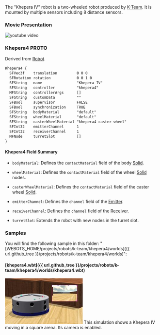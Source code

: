 The "Khepera IV" robot is a two-wheeled robot produced by [K-Team](https://www.k-team.com/mobile-robotics-products/khepera-iv).
It is mounted by multiple sensors including 8 distance sensors.

### Movie Presentation

![youtube video](https://www.youtube.com/watch?v=RVOwk3FkIWo)

### Khepera4 PROTO

Derived from [Robot](https://cyberbotics.com/doc/reference/robot).

```
Khepera4 {
  SFVec3f    translation         0 0 0
  SFRotation rotation            0 0 1 0
  SFString   name                "Khepera IV"
  SFString   controller          "khepera4"
  MFString   controllerArgs      []
  SFString   customData          ""
  SFBool     supervisor          FALSE
  SFBool     synchronization     TRUE
  SFString   bodyMaterial        "default"
  SFString   wheelMaterial       "default"
  SFString   casterWheelMaterial "khepera4 caster wheel"
  SFInt32    emitterChannel      1
  SFInt32    receiverChannel     1
  MFNode     turretSlot          []
}
```

#### Khepera4 Field Summary

- `bodyMaterial`: Defines the `contactMaterial` field of the body [Solid](https://cyberbotics.com/doc/reference/solid).

- `wheelMaterial`: Defines the `contactMaterial` field of the wheel [Solid](https://cyberbotics.com/doc/reference/solid) nodes.

- `casterWheelMaterial`: Defines the `contactMaterial` field of the caster wheel [Solid](https://cyberbotics.com/doc/reference/solid).

- `emitterChannel`: Defines the `channel` field of the [Emitter](https://cyberbotics.com/doc/reference/emitter).

- `receiverChannel`: Defines the `channel` field of the [Receiver](https://cyberbotics.com/doc/reference/receiver).

- `turretSlot`: Extends the robot with new nodes in the turret slot.

### Samples

You will find the following sample in this folder: "[WEBOTS\_HOME/projects/robots/k-team/khepera4/worlds]({{ url.github_tree }}/projects/robots/k-team/khepera4/worlds)":

#### [khepera4.wbt]({{ url.github_tree }}/projects/robots/k-team/khepera4/worlds/khepera4.wbt)

![khepera4.wbt.png](images/khepera4/khepera4.wbt.thumbnail.jpg) This simulation shows a Khepera IV moving in a square arena.
Its camera is enabled.
